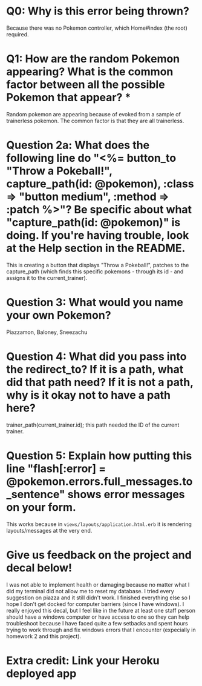 # Q0: Why is this error being thrown?
Because there was no Pokemon controller, which Home#index (the root) required.
# Q1: How are the random Pokemon appearing? What is the common factor between all the possible Pokemon that appear? *
Random pokemon are appearing because of evoked from a sample of trainerless pokemon. The common factor is that they are all trainerless.
# Question 2a: What does the following line do "<%= button_to "Throw a Pokeball!", capture_path(id: @pokemon), :class => "button medium", :method => :patch %>"? Be specific about what "capture_path(id: @pokemon)" is doing. If you're having trouble, look at the Help section in the README.
This is creating a button that displays "Throw a Pokeball!", patches to the capture_path (which finds this specific pokemons - through its id - and assigns it to the current_trainer).  
# Question 3: What would you name your own Pokemon?
Piazzamon, Baloney, Sneezachu
# Question 4: What did you pass into the redirect_to? If it is a path, what did that path need? If it is not a path, why is it okay not to have a path here?
trainer_path(current_trainer.id); this path needed the ID of the current trainer.
# Question 5: Explain how putting this line "flash[:error] = @pokemon.errors.full_messages.to_sentence" shows error messages on your form.
This works because in `views/layouts/application.html.erb` it is rendering layouts/messages at the very end.
# Give us feedback on the project and decal below!
I was not able to implement health or damaging because no matter what I did my terminal did not allow me to reset my database. I tried every suggestion on piazza and it still didn't work. I finished everything else so I hope I don't get docked for computer barriers (since I have windows). I really enjoyed this decal, but I feel like in the future at least one staff person should have a windows computer or have access to one so they can help troubleshoot because I have faced quite a few setbacks and spent hours trying to work through and fix windows errors that I encounter (expecially in homework 2 and this project).  
# Extra credit: Link your Heroku deployed app
